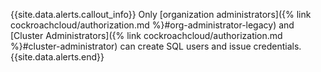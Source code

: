 {{site.data.alerts.callout_info}}
Only [organization administrators]({% link cockroachcloud/authorization.md %}#org-administrator-legacy) and [Cluster Administrators]({% link cockroachcloud/authorization.md %}#cluster-administrator) can create SQL users and issue credentials.
{{site.data.alerts.end}}
